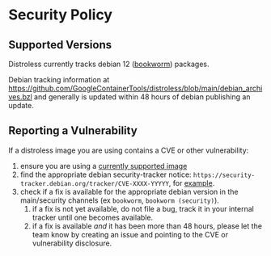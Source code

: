 # Security Policy

## Supported Versions

Distroless currently tracks debian 12 ([bookworm](https://packages.debian.org/bookworm)) packages.

Debian tracking information at https://github.com/GoogleContainerTools/distroless/blob/main/debian_archives.bzl and generally is updated within 48 hours of debian publishing an update.

## Reporting a Vulnerability

If a distroless image you are using contains a CVE or other vulnerability:
1. ensure you are using a [currently supported image](https://github.com/GoogleContainerTools/distroless#what-images-are-available)
1. find the appropriate debian security-tracker notice: `https://security-tracker.debian.org/tracker/CVE-XXXX-YYYYY`, for [example](https://security-tracker.debian.org/tracker/CVE-2022-21476).
1. check if a fix is available for the appropriate debian version in the main/security channels (ex `bookworm`, `bookworm (security)`).
    1. if a fix is not yet available, do not file a bug, track it in your internal tracker until one becomes available.
    1. if a fix is available *and* it has been more than 48 hours, please let the team know by creating an issue and pointing to the CVE or vulnerability disclosure.
